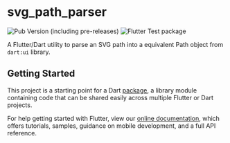 # svg_path_parser
![Pub Version (including pre-releases)](https://img.shields.io/pub/v/svg_path_parser?include_prereleases)
![Flutter Test package](https://github.com/masterashu/svg_path_parser/workflows/Flutter%20Test%20package/badge.svg)

A Flutter/Dart utility to parse an SVG path into a equivalent Path object from `dart:ui` library.

## Getting Started

This project is a starting point for a Dart
[package](https://flutter.dev/developing-packages/),
a library module containing code that can be shared easily across
multiple Flutter or Dart projects.

For help getting started with Flutter, view our 
[online documentation](https://flutter.dev/docs), which offers tutorials, 
samples, guidance on mobile development, and a full API reference.
